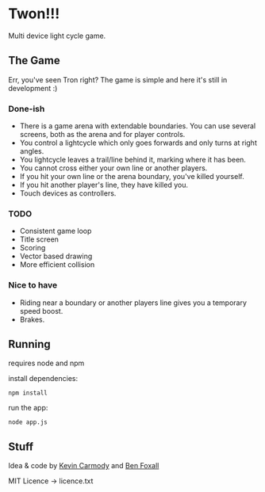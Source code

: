 # Twon!!!

Multi device light cycle game. 

## The Game

Err, you've seen Tron right? The game is simple and here it's still in development :)

### Done-ish

* There is a game arena with extendable boundaries. You can use several screens, both as the arena and for player controls.
* You control a lightcycle which only goes forwards and only turns at right angles.
* You lightcycle leaves a trail/line behind it, marking where it has been.
* You cannot cross either your own line or another players.
* If you hit your own line or the arena boundary, you've killed yourself.
* If you hit another player's line, they have killed you.
* Touch devices as controllers.

### TODO

* Consistent game loop
* Title screen
* Scoring
* Vector based drawing
* More efficient collision

### Nice to have

* Riding near a boundary or another players line gives you a temporary speed boost.
* Brakes.

## Running

requires node and npm

install dependencies:

    npm install

run the app:

    node app.js

## Stuff

Idea & code by [Kevin Carmody](https://github.com/skinofstars) and [Ben Foxall](https://github.com/benfoxall)

MIT Licence -> licence.txt